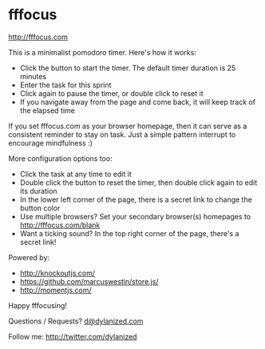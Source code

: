 fffocus
===

http://fffocus.com

This is a minimalist pomodoro timer. Here's how it works:

- Click the button to start the timer. The default timer duration is 25 minutes
- Enter the task for this sprint
- Click again to pause the timer, or double click to reset it
- If you navigate away from the page and come back, it will keep track of the elapsed time

If you set fffocus.com as your browser homepage, then it can serve as a consistent reminder to stay on task. Just a simple pattern interrupt to encourage mindfulness :)

More configuration options too:

- Click the task at any time to edit it
- Double click the button to reset the timer, then double click again to edit its duration
- In the lower left corner of the page, there is a secret link to change the button color
- Use multiple browsers? Set your secondary browser(s) homepages to http://fffocus.com/blank
- Want a ticking sound? In the top right corner of the page, there's a secret link!

Powered by:

- http://knockoutjs.com/
- https://github.com/marcuswestin/store.js/
- http://momentjs.com/

Happy fffocusing!

Questions / Requests? d@dylanized.com

Follow me: http://twitter.com/dylanized 